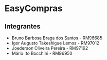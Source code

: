 # EasyCompras

## Integrantes
- Bruno Barbosa Braga dos Santos - RM96685
- Igor Augusto Takeshigue Lemos - RM97012
- Joederson Oliveira Pereira - RM97192
- Mário Ito Bocchini - RM96950

